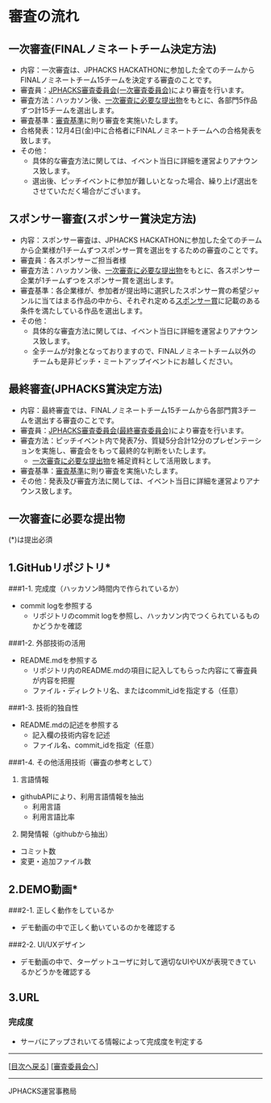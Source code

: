 # 審査の流れ
## 一次審査(FINALノミネートチーム決定方法)
* 内容：一次審査は、JPHACKS HACKATHONに参加した全てのチームからFINALノミネートチーム15チームを決定する審査のことです。
* 審査員：[JPHACKS審査委員会(一次審査委員会)](judges.md)により審査を行います。
* 審査方法：ハッカソン後、[一次審査に必要な提出物](#section1)をもとに、各部門5作品ずつ計15チームを選出します。
* 審査基準：[審査基準](criteria.md)に則り審査を実施いたします。
* 合格発表：12月4日(金)中に合格者にFINALノミネートチームへの合格発表を致します。
* その他：
  * 具体的な審査方法に関しては、イベント当日に詳細を運営よりアナウンス致します。
  * 選出後、ピッチイベントに参加が難しいとなった場合、繰り上げ選出をさせていただく場合がございます。

## スポンサー審査(スポンサー賞決定方法)
* 内容：スポンサー審査は、JPHACKS HACKATHONに参加した全てのチームから企業様が1チームずつスポンサー賞を選出をするための審査のことです。
* 審査員：各スポンサーご担当者様
* 審査方法：ハッカソン後、[一次審査に必要な提出物](#section1)をもとに、各スポンサー企業が1チームずつをスポンサー賞を選出します。
* 審査基準：各企業様が、参加者が提出時に選択したスポンサー賞の希望ジャンルに当てはまる作品の中から、それぞれ定める[スポンサー賞](sponsor-prize.md)に記載のある条件を満たしている作品を選出します。
* その他：
  * 具体的な審査方法に関しては、イベント当日に詳細を運営よりアナウンス致します。
  * 全チームが対象となっておりますので、FINALノミネートチーム以外のチームも是非ピッチ・ミートアップイベントにお越しください。

## 最終審査(JPHACKS賞決定方法)
* 内容：最終審査では、FINALノミネートチーム15チームから各部門賞3チームを選出する審査のことです。
* 審査員：[JPHACKS審査委員会(最終審査委員会)](judges.md)により審査を行います。
* 審査方法：ピッチイベント内で発表7分、質疑5分合計12分のプレゼンテーションを実施し、審査会をもって最終的な判断をいたします。
  * [一次審査に必要な提出物](#section1)を補足資料として活用致します。
* 審査基準：[審査基準](criteria.md)に則り審査を実施いたします。
* その他：発表及び審査方法に関しては、イベント当日に詳細を運営よりアナウンス致します。

## <a name="section1">一次審査に必要な提出物
(*)は提出必須
## 1.GitHubリポジトリ*
###1-1. 完成度（ハッカソン時間内で作られているか）
- commit logを参照する
  - リポジトリのcommit logを参照し、ハッカソン内でつくられているものかどうかを確認

###1-2. 外部技術の活用
- README.mdを参照する
  - リポジトリ内のREADME.mdの項目に記入してもらった内容にて審査員が内容を把握
  - ファイル・ディレクトリ名、またはcommit_idを指定する（任意）

###1-3. 技術的独自性
- README.mdの記述を参照する
  - 記入欄の技術内容を記述
  - ファイル名、commit_idを指定（任意）

###1-4. その他活用技術（審査の参考として）
1. 言語情報
  - githubAPIにより、利用言語情報を抽出
    - 利用言語
    - 利用言語比率
2. 開発情報（githubから抽出）
  - コミット数
  - 変更・追加ファイル数

## 2.DEMO動画*
###2-1. 正しく動作をしているか
- デモ動画の中で正しく動いているのかを確認する

###2-2. UI/UXデザイン
- デモ動画の中で、ターゲットユーザに対して適切なUIやUXが表現できているかどうかを確認する

## 3.URL
### 完成度
- サーバにアップされいてる情報によって完成度を判定する

--------------
[[目次へ戻る](../README.md)] [[審査委員会へ](judges.md)]

----
JPHACKS運営事務局
